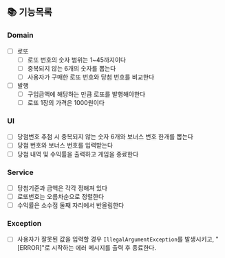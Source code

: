 ## 📚 기능목록

### Domain
 - [ ] 로또
   - [ ] 로또 번호의 숫자 범위는 1~45까지이다
   - [ ] 중복되지 않는 6개의 숫자를 뽑는다
   - [ ] 사용자가 구매한 로또 번호와 당첨 번호를 비교한다
 - [ ] 발행
   - [ ] 구입금액에 해당하는 만큼 로또를 발행해야한다
   - [ ] 로또 1장의 가격은 1000원이다
### UI
- [ ] 당첨번호 추첨 시 중복되지 않는 숫자 6개와 보너스 번호 한개를 뽑는다
- [ ] 당첨 번호와 보너스 번호를 입력받는다
- [ ] 당첨 내역 및 수익률을 출력하고 게임을 종료한다

### Service
- [ ] 당첨기준과 금액은 각각 정해져 있다
- [ ] 로또번호는 오름차순으로 정렬한다
- [ ] 수익률은 소수점 둘째 자리에서 반올림한다

### Exception
- [ ] 사용자가 잘못된 값을 입력할 경우 `IllegalArgumentException`를 발생시키고, "[ERROR]"로 시작하는 에러 메시지를 출력 후 종료한다.



    

